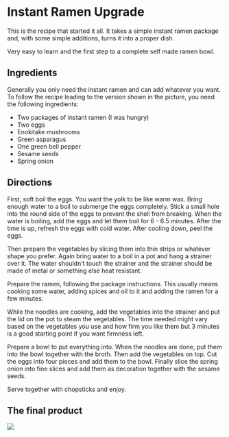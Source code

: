 # Instant Ramen Upgrade

This is the recipe that started it all.
It takes a simple instant ramen package and, with some simple additions,
turns it into a proper dish.

Very easy to learn and the first step to a complete self made ramen bowl.


## Ingredients

Generally you only need the instant ramen and can add whatever you want.
To follow the recipe leading to the version shown in the picture, you need the
following ingredients:

- Two packages of instant ramen (I was hungry)
- Two eggs
- Enokitake mushrooms
- Green asparagus
- One green bell pepper
- Sesame seeds
- Spring onion


## Directions

First, soft boil the eggs.
You want the yolk to be like warm wax.
Bring enough water to a boil to submerge the eggs completely.
Stick a small hole into the round side of the eggs to prevent the shell from
breaking.
When the water is boiling, add the eggs and let them boil for 6 - 6.5 minutes.
After the time is up, refresh the eggs with cold water.
After cooling down, peel the eggs.

Then prepare the vegetables by slicing them into thin strips or whatever
shape you prefer.
Again bring water to a boil in a pot and hang a strainer over it.
The water shouldn't touch the strainer and the strainer should be made of
metal or something else heat resistant.

Prepare the ramen, following the package instructions.
This usually means cooking some water, adding spices and oil to it and adding
the ramen for a few minutes.

While the noodles are cooking, add the vegetables into the strainer and put the
lid on the pot to steam the vegetables.
The time needed might vary based on the vegetables you use and how firm you
like them but 3 minutes is a good starting point if you want firmness left.

Prepare a bowl to put everything into.
When the noodles are done, put them into the bowl together with the broth.
Then add the vegetables on top.
Cut the eggs into four pieces and add them to the bowl.
Finally slice the spring onion into fine slices and add them as decoration
together with the sesame seeds.

Serve together with chopsticks and enjoy.


## The final product

![](https://cloud.githubusercontent.com/assets/6530123/25555792/f9db2f0a-2cef-11e7-86c3-a0d42cd49fb4.jpg)
